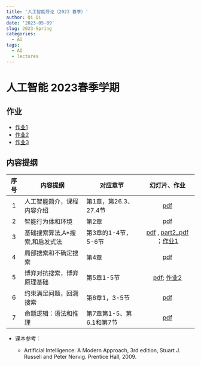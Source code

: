 ```yaml
---
title: '人工智能导论（2023 春季）'
author: Qi Qi
date: '2023-05-09'
slug: 2023-Spring
categories:
  - AI
tags:
  - AI
  - lectures
---
```


# 人工智能 2023春季学期

## 作业

* [作业1](hw/hw1.pdf)
* [作业2](hw/hw2.pdf)
* [作业3](hw/hw3.pdf)

## 内容提纲

|序号 | 内容提纲             | 对应章节       | 幻灯片、作业    |
|:---:|-----------------------|---------------|:-----------:|
|1 | 人工智能简介，课程内容介绍 |  第1章，第26.3、27.4节 | [pdf](../slides/lecture1.pdf)  |
|2 | 智能行为体和环境   | 第2章  | [pdf](../slides/lecture2.pdf)  |
|3 | 基础搜索算法,A*搜索,和启发式法  | 第3章的1-4节，5-6节  | [pdf](../slides/lecture3.pdf) , [part2_pdf](../slides/lecture3_part2.pdf) ；[作业1](../hw/hw1.docx) |
|4 | 局部搜索和不确定搜索  |  第4章 | [pdf](../slides/lecture4.pdf)  |
|5 | 博弈对抗搜索，博弈原理基础  | 第5章1-5节  | [pdf](../slides/lecture5.pdf); [作业2](../hw/hw2.docx)  |
|6 | 约束满足问题，回溯搜索  | 第6章1，3-5节  | [pdf](../slides/lecture6.pdf)  |
|7 |命题逻辑：语法和推理   | 第7章第1-5、第6.1和第7节  | [pdf](../slides/lecture7.pdf)  |



* 课本参考：

  -   Artificial Intelligence: A Modern Approach, 3rd edition, Stuart J. Russell
    and Peter Norvig. Prentice Hall, 2009.
